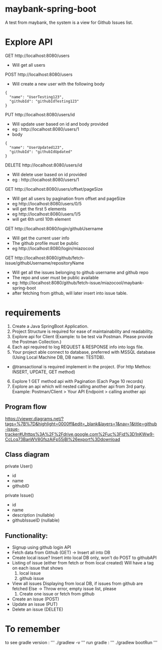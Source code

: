 # maybank-spring-boot
A test from maybank, the system is a view for Github Issues list.

# Explore API
GET http://localhost:8080/users
- Will get all users 

POST http://localhost:8080/users
- Will create a new user with the following body
```
{
  "name": "UserTesting123",
  "githubId": "githubIdTesting123"
}
```

PUT http://localhost:8080/users/id
- Will update user based on id and body provided
- eg : http://localhost:8080/users/1
- body
```
{
  "name": "UserUpdated123",
  "githubId": "githubIdUpdated"
}
```
DELETE http://localhost:8080/users/id
- Will delete user based on id provided
- eg : http://localhost:8080/users/1

GET http://localhost:8080/users/offset/pageSize
- Will get all users by pagination from offset and pageSize
- eg http://localhost:8080/users/0/5
- will get the first 5 elements
- eg http://localhost:8080/users/1/5
- will get 6th until 10th element

GET http://localhost:8080/login/githubUsername
- Will get the current user info
- The github profile must be public
- eg http://localhost:8080/login/miazocool

GET http://localhost:8080/github/fetch-issue/githubUsername/repositoryName
- Will get all the issues belonging to github username and github repo
- The repo and user must be public available
- eg: http://localhost:8080/github/fetch-issue/miazocool/maybank-spring-boot
- after fetching from github, will later insert into issue table.


# requirements 
1. Create a Java SpringBoot Application.
2. Project Structure is required for ease of maintainability and readability.
3. Explore api for Client (Example: to be test via Postman. Please provide the Postman Collection.)
4. Each api required to log REQUEST & RESPONSE info into logs file.
5. Your project able connect to database, preferred with MSSQL database (Using Local Machine DB, DB name: TESTDB).
- @transactional is required implement in the project. (For http Methos: INSERT, UPDATE, GET method)
6. Explore 1 GET method api with Pagination (Each Page 10 records)
7. Explore an api which will nested calling another api from 3rd party.
Example: Postman/Client > Your API Endpoint > calling another api

## Program flow
https://viewer.diagrams.net/?tags=%7B%7D&highlight=0000ff&edit=_blank&layers=1&nav=1&title=github-issue-tracker#Uhttps%3A%2F%2Fdrive.google.com%2Fuc%3Fid%3D1nKWw9-CcLcq73BanWV8GfszAiFp55jBl%26export%3Ddownload

## Class diagram
private User()
- id
- name
- githubID

private Issue()
- id
- name 
- description (nullable)
- githubIssueID (nullable)

## Functionality:
- Signup using github login API 
- Fetch data from Github (GET) -> Insert all into DB
- Create local issue? 
Insert into local DB only, won't do POST to githubAPI
- Listing of issue (either from fetch or from local created)
Will have a tag on each issue that shows
  1. local issue
  2. github issue
- View all issues 
Displaying from local DB, if issues from github are fetched
Else -> Throw error, empty issue list, please
  1. Create one issue or fetch from github
- Create an issue (POST)
- Update an issue (PUT)
- Delete an issue (DELETE)

# To remember

to see gradle version : 
'''
./gradlew -v
'''
run gradle :
'''
./gradlew bootRun
'''
